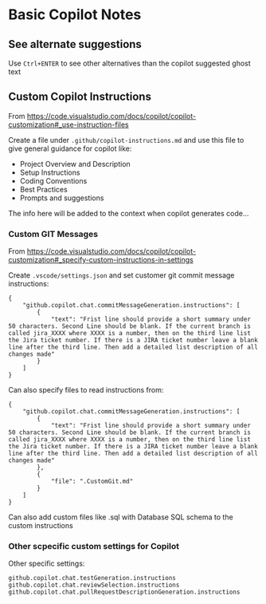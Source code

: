 # Basic Copilot Notes

## See alternate suggestions
Use ```Ctrl+ENTER``` to see other alternatives than the copilot suggested ghost text


## Custom Copilot Instructions

From https://code.visualstudio.com/docs/copilot/copilot-customization#_use-instruction-files

Create a file under ```.github/copilot-instructions.md``` and use this file to give general guidance for copilot like:

- Project Overview and Description
- Setup Instructions
- Coding Conventions
- Best Practices
- Prompts and suggestions

The info here will be added to the context when copilot generates code...

### Custom GIT Messages

From https://code.visualstudio.com/docs/copilot/copilot-customization#_specify-custom-instructions-in-settings

Create ```.vscode/settings.json``` and set customer git commit message instructions:

```
{
    "github.copilot.chat.commitMessageGeneration.instructions": [
        {
            "text": "Frist line should provide a short summary under 50 characters. Second Line should be blank. If the current branch is called jira_XXXX where XXXX is a number, then on the third line list the Jira ticket number. If there is a JIRA ticket number leave a blank line after the third line. Then add a detailed list description of all changes made"
        }
    ]
}
```

Can also specify files to read instructions from:
```
{
    "github.copilot.chat.commitMessageGeneration.instructions": [
        {
            "text": "Frist line should provide a short summary under 50 characters. Second Line should be blank. If the current branch is called jira_XXXX where XXXX is a number, then on the third line list the Jira ticket number. If there is a JIRA ticket number leave a blank line after the third line. Then add a detailed list description of all changes made"
        },
        {
            "file": ".CustomGit.md"
        }
    ]
}
```
Can also add custom files like .sql with Database SQL schema to the custom instructions

### Other scpecific custom settings for Copilot

Other specific settings:
```
github.copilot.chat.testGeneration.instructions
github.copilot.chat.reviewSelection.instructions
github.copilot.chat.pullRequestDescriptionGeneration.instructions
```
